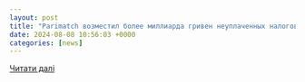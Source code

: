 ```yaml
---
layout: post
title: "Parimatch возместил более миллиарда гривен неуплаченных налогов - Казино на UA.Tribuna.com"
date: 2024-08-08 10:56:03 +0000
categories: [news]
---
```


[Читати далі](https://ua.tribuna.com/casino/1000000172378-parimatch-vidshkoduvav-ponad-milyard-hryven-nesplachenyk/)
